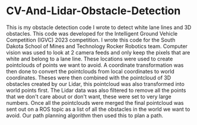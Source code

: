 # CV-And-Lidar-Obstacle-Detection
This is my obstacle detection code I wrote to detect white lane lines and 3D obstacles. This code was developed for the Intelligent Ground Vehicle Competition (IGVC) 2023 competition. 
I wrote this code for the South Dakota School of Mines and Technology Rocker Robotics team. Computer vision was used to look at 2 camera feeds and only keep the pixels that are white and belong to a lane line. These locations were used to create pointclouds of points we want to avoid. 
A coordinate transformation was then done to convert the pointclouds from local coordinates to world coordinates. Theses were then combined with the pointcloud of 3D obstacles created by our Lidar, this pointcloud was also transformed into world points first. 
The Lidar data was also filtered to remove all the points that we don't care about or don't want, these were set to very large numbers. Once all the pointclouds were merged the final pointcloud was sent out on a ROS topic as a list of all the obstacles in the world we want to avoid. Our path planning algorithm then used this to plan a path.
